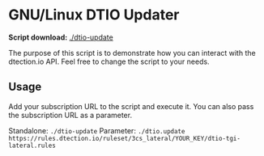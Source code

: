 # GNU/Linux DTIO Updater

**Script download:** [./dtio-update](https://raw.githubusercontent.com/3CORESec/dtio-kb/master/client/linux/dtio-update)

The purpose of this script is to demonstrate how you can interact with the dtection.io API. Feel free to change the script to your needs.

## Usage

Add your subscription URL to the script and execute it. You can also pass the subscription URL as a parameter. 

Standalone: `./dtio-update`
Parameter: `./dtio.update https://rules.dtection.io/ruleset/3cs_lateral/YOUR_KEY/dtio-tgi-lateral.rules`
